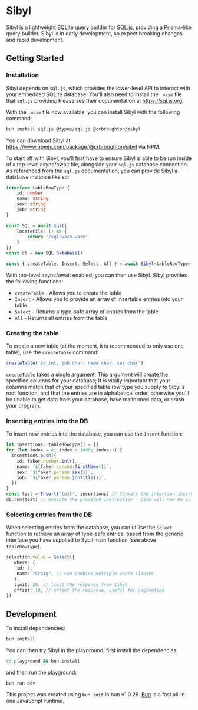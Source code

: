 # Sibyl

Sibyl is a lightweight SQLite query builder for <a href="https://github.com/sql-js/sql.js">SQL.js</a>, providing a Prisma-like query builder. Sibyl is in early development,
so expect breaking changes and rapid development.

## Getting Started

### Installation

Sibyl depends on `sql.js`, which provides the lower-level API to interact with your
embedded SQLite database. You'll also need to install the `.wasm` file that `sql.js`
provides; Please see their documentation at https://sql.js.org.

With the `.wasm` file now available, you can install Sibyl with the following command:

```bash
bun install sql.js @types/sql.js @crbroughton/sibyl
```

You can download Sibyl at https://www.npmjs.com/package/@crbroughton/sibyl via NPM.

To start off with Sibyl, you'll first have to ensure Sibyl is able to be run inside
of a top-level async/await file, alongside your `sql.js` database connection. As
referenced from the `sql.js` documentation, you can provide Sibyl a database instance
like so:

```typescript
interface tableRowType {
    id: number
    name: string
    sex: string
    job: string
}

const SQL = await sql({
    locateFile: () => {
        return '/sql-wasm.wasm'
    }
})
const db = new SQL.Database()

const { createTable, Insert, Select, All } = await Sibyl<tableRowType>(db, 'my-db')
```

With top-level async/await enabled, you can then use Sibyl. Sibyl provides the following
functions:

- `createTable` - Allows you to create the table
- `Insert` - Allows you to provide an array of insertable entries into your table
- `Select` - Returns a type-safe array of entries from the table
- `All` - Returns all entries from the table

### Creating the table

To create a new table (at the moment, it is recommended to only use one table),
use the `createTable` command:

```typescript
createTable('id int, job char, name char, sex char')
```

`createTable` takes a single argument; This argument will create the specified
columns for your database; It is vitally important that your columns match that of
your specified table row type you supply to Sibyl's root function, and that the entries
are in alphabetical order, otherwise
you'll be unable to get data from your database, have malformed data, or crash your program.

### Inserting entries into the DB

To insert new entries into the database, you can use the `Insert` function:

```typescript
let insertions: tableRowType[] = []
for (let index = 0; index < 1000; index++) {
  insertions.push({
    id: faker.number.int(),
    name: `${faker.person.firstName()}`,
    sex: `${faker.person.sex()}`,
    job: `${faker.person.jobTitle()}`,
  })
}
const test = Insert('test', insertions) // formats the insertion instruction
db.run(test) // execute the provided instruction - Data will now be in the DB
```

### Selecting entries from the DB

When selecting entries from the database, you can utilise the `Select` function
to retrieve an array of type-safe entries, based from the generic interface
you have supplied to Sybil main function (see above `tableRowType`).

```typescript
selection.value = Select({
   where: {
    id: 1,
    name: "Craig", // can combine multiple where clauses
   },
   limit: 20, // limit the response from Sibyl
   offset: 10, // offset the response, useful for pagination
})
```

## Development

To install dependencies:

```bash
bun install
```

You can then try Sibyl in the playground, first install the dependencies:

```bash
cd playground && bun install
```

and then run the playground:
```bash
bun run dev
```

This project was created using `bun init` in bun v1.0.29. [Bun](https://bun.sh) is a fast all-in-one JavaScript runtime.
